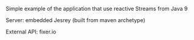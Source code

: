 Simple example of the application that use reactive Streams from Java 9

Server: embedded Jesrey (built from maven archetype)

External API: fixer.io 